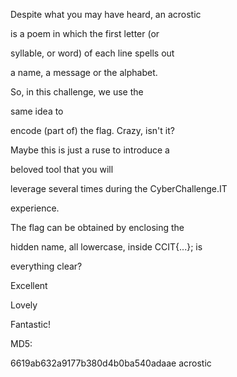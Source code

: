 Despite what you may have heard, an acrostic

is a poem in which the first letter (or

syllable, or word) of each line spells out

a name, a message or the alphabet.

So, in this challenge, we use the

same idea to

encode (part of) the flag. Crazy, isn't it?

Maybe this is just a ruse to introduce a

beloved tool that you will

leverage several times during the CyberChallenge.IT

experience.

The flag can be obtained by enclosing the

hidden name, all lowercase, inside CCIT{...}; is

everything clear?

Excellent

Lovely

Fantastic!

MD5:

6619ab632a9177b380d4b0ba540adaae acrostic